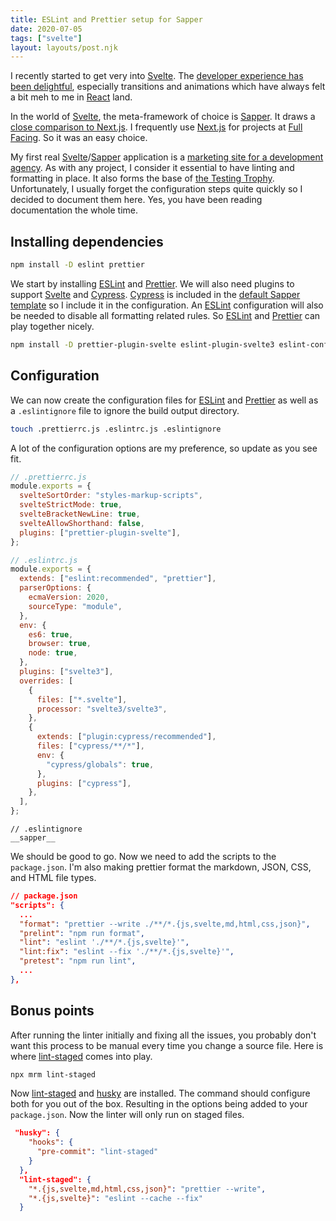 ```yaml
---
title: ESLint and Prettier setup for Sapper
date: 2020-07-05
tags: ["svelte"]
layout: layouts/post.njk
---
```


I recently started to get very into [Svelte](https://svelte.dev/). The [developer experience has been delightful](<(https://github.com/feltcoop/why-svelte)>), especially transitions and animations which have always felt a bit meh to me in [React](https://reactjs.org/) land.

In the world of [Svelte](https://svelte.dev/), the meta-framework of choice is [Sapper](https://sapper.svelte.dev). It draws a [close comparison to Next.js](https://sapper.svelte.dev/docs#Comparison_with_Next_js). I frequently use [Next.js](https://nextjs.org/) for projects at [Full Facing](https://www.fullfacing.com/). So it was an easy choice.

My first real [Svelte](https://svelte.dev/)/[Sapper](https://sapper.svelte.dev) application is a [marketing site for a development agency](https://github.com/and-cru/cru-web-marketing). As with any project, I consider it essential to have linting and formatting in place. It also forms the base of [the Testing Trophy](https://testingjavascript.com/). Unfortunately, I usually forget the configuration steps quite quickly so I decided to document them here. Yes, you have been reading documentation the whole time.

## Installing dependencies

```bash
npm install -D eslint prettier
```

We start by installing [ESLint](https://eslint.org/) and [Prettier](https://prettier.io/). We will also need plugins to support [Svelte](https://svelte.dev/) and [Cypress](https://www.cypress.io/). [Cypress](https://www.cypress.io/) is included in the [default Sapper template](https://github.com/sveltejs/sapper-template-rollup) so I include it in the configuration. An [ESLint](https://eslint.org/) configuration will also be needed to disable all formatting related rules. So [ESLint](https://eslint.org/) and [Prettier](https://prettier.io/) can play together nicely.

```bash
npm install -D prettier-plugin-svelte eslint-plugin-svelte3 eslint-config-prettier eslint-plugin-cypress
```

## Configuration

We can now create the configuration files for [ESLint](https://eslint.org/) and [Prettier](https://prettier.io/) as well as a `.eslintignore` file to ignore the build output directory.

```bash
touch .prettierrc.js .eslintrc.js .eslintignore
```

A lot of the configuration options are my preference, so update as you see fit.

```js
// .prettierrc.js
module.exports = {
  svelteSortOrder: "styles-markup-scripts",
  svelteStrictMode: true,
  svelteBracketNewLine: true,
  svelteAllowShorthand: false,
  plugins: ["prettier-plugin-svelte"],
};
```

```js
// .eslintrc.js
module.exports = {
  extends: ["eslint:recommended", "prettier"],
  parserOptions: {
    ecmaVersion: 2020,
    sourceType: "module",
  },
  env: {
    es6: true,
    browser: true,
    node: true,
  },
  plugins: ["svelte3"],
  overrides: [
    {
      files: ["*.svelte"],
      processor: "svelte3/svelte3",
    },
    {
      extends: ["plugin:cypress/recommended"],
      files: ["cypress/**/*"],
      env: {
        "cypress/globals": true,
      },
      plugins: ["cypress"],
    },
  ],
};
```

```
// .eslintignore
__sapper__
```

We should be good to go. Now we need to add the scripts to the `package.json`. I'm also making prettier format the markdown, JSON, CSS, and HTML file types.

```json
// package.json
"scripts": {
  ...
  "format": "prettier --write ./**/*.{js,svelte,md,html,css,json}",
  "prelint": "npm run format",
  "lint": "eslint './**/*.{js,svelte}'",
  "lint:fix": "eslint --fix './**/*.{js,svelte}'",
  "pretest": "npm run lint",
  ...
},
```

## Bonus points

After running the linter initially and fixing all the issues, you probably don't want this process to be manual every time you change a source file. Here is where [lint-staged](https://github.com/okonet/lint-staged) comes into play.

```bash
npx mrm lint-staged
```

Now [lint-staged](https://github.com/okonet/lint-staged) and [husky](https://github.com/typicode/husky) are installed. The command should configure both for you out of the box. Resulting in the options being added to your `package.json`. Now the linter will only run on staged files.

```json
 "husky": {
    "hooks": {
      "pre-commit": "lint-staged"
    }
  },
  "lint-staged": {
    "*.{js,svelte,md,html,css,json}": "prettier --write",
    "*.{js,svelte}": "eslint --cache --fix"
  }
```
